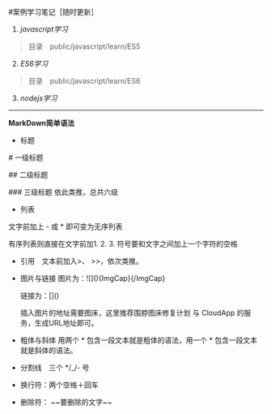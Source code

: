 #案例学习笔记［随时更新］
1. *javascript学习* 
> 目录　public/javascript/learn/ES5
2. *ES6学习*
> 目录　public/javascript/learn/ES6
3. *nodejs学习*

***

**MarkDown简单语法**

* 标题

\# 一级标题

\#\# 二级标题

\#\#\# 三级标题
依此类推，总共六级

* 列表  

文字前加上 - 或 * 即可变为无序列表

有序列表则直接在文字前加1. 2. 3. 符号要和文字之间加上一个字符的空格

* 引用　文本前加入\>、 \>>，依次类推。

* 图片与链接
  图片为：\!\[](){ImgCap}{/ImgCap}
  
  链接为：\[]()
  
  插入图片的地址需要图床，这里推荐围脖图床修复计划 与 CloudApp 的服务，生成URL地址即可。

* 粗体与斜体
   用两个 * 包含一段文本就是粗体的语法，用一个 * 包含一段文本就是斜体的语法。
   
* 分割线　三个 */_/- 号


* 换行符：两个空格＋回车

* 删除符： \~~要删除的文字~~